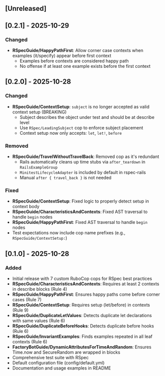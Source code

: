 ## [Unreleased]

## [0.2.1] - 2025-10-29

### Changed
- **RSpecGuide/HappyPathFirst**: Allow corner case contexts when examples (it/specify) appear before first context
  - Examples before contexts are considered happy path
  - No offense if at least one example exists before the first context

## [0.2.0] - 2025-10-28

### Changed
- **RSpecGuide/ContextSetup**: `subject` is no longer accepted as valid context setup (BREAKING)
  - Subject describes the object under test and should be at describe level
  - Use `RSpec/LeadingSubject` cop to enforce subject placement
  - Context setup now only accepts: `let`, `let!`, `before`

### Removed
- **RSpecGuide/TravelWithoutTravelBack**: Removed cop as it's redundant
  - Rails automatically cleans up time stubs via `after_teardown` in `RailsExampleGroup`
  - `MinitestLifecycleAdapter` is included by default in rspec-rails
  - Manual `after { travel_back }` is not needed

### Fixed
- **RSpecGuide/ContextSetup**: Fixed logic to properly detect setup in context body
- **RSpecGuide/CharacteristicsAndContexts**: Fixed AST traversal to handle `begin` nodes
- **RSpecGuide/HappyPathFirst**: Fixed AST traversal to handle `begin` nodes
- Test expectations now include cop name prefixes (e.g., `RSpecGuide/ContextSetup:`)

## [0.1.0] - 2025-10-28

### Added

- Initial release with 7 custom RuboCop cops for RSpec best practices
- **RSpecGuide/CharacteristicsAndContexts**: Requires at least 2 contexts in describe blocks (Rule 4)
- **RSpecGuide/HappyPathFirst**: Ensures happy paths come before corner cases (Rule 7)
- **RSpecGuide/ContextSetup**: Requires setup (let/before) in contexts (Rule 9)
- **RSpecGuide/DuplicateLetValues**: Detects duplicate let declarations with same values (Rule 6)
- **RSpecGuide/DuplicateBeforeHooks**: Detects duplicate before hooks (Rule 6)
- **RSpecGuide/InvariantExamples**: Finds examples repeated in all leaf contexts (Rule 6)
- **FactoryBotGuide/DynamicAttributesForTimeAndRandom**: Ensures Time.now and SecureRandom are wrapped in blocks
- Comprehensive test suite with RSpec
- Default configuration file (config/default.yml)
- Documentation and usage examples in README
